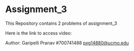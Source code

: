 # Assignment_3

This Repository contains 2 problems of assignment_3

Here is the link to access video: 

Author: Garipelli Pranav #700741488 pxg14880@ucmo.edu
